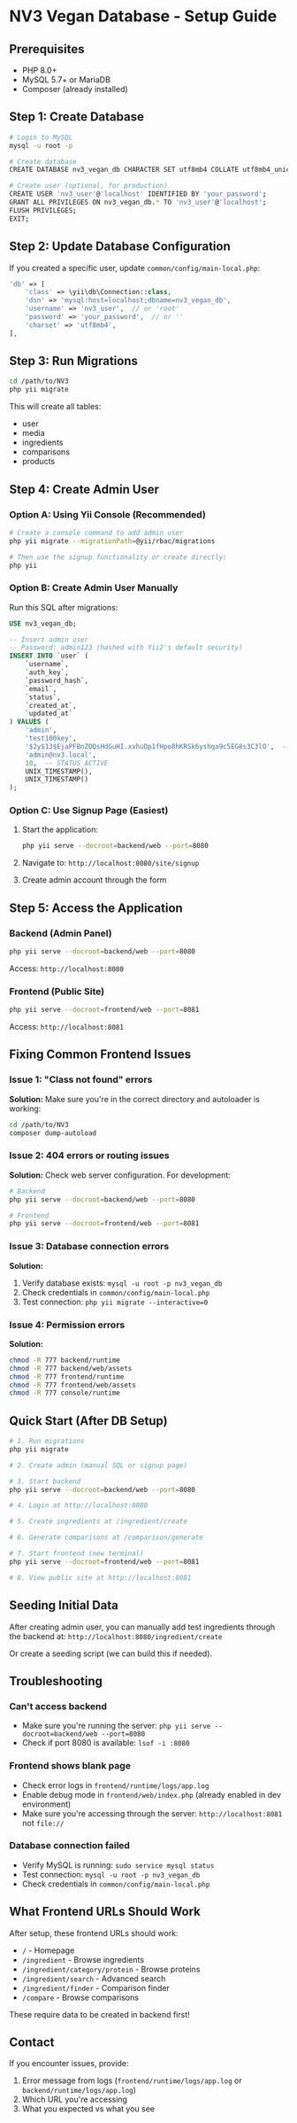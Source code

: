 # NV3 Vegan Database - Setup Guide

## Prerequisites
- PHP 8.0+
- MySQL 5.7+ or MariaDB
- Composer (already installed)

## Step 1: Create Database

```bash
# Login to MySQL
mysql -u root -p

# Create database
CREATE DATABASE nv3_vegan_db CHARACTER SET utf8mb4 COLLATE utf8mb4_unicode_ci;

# Create user (optional, for production)
CREATE USER 'nv3_user'@'localhost' IDENTIFIED BY 'your_password';
GRANT ALL PRIVILEGES ON nv3_vegan_db.* TO 'nv3_user'@'localhost';
FLUSH PRIVILEGES;
EXIT;
```

## Step 2: Update Database Configuration

If you created a specific user, update `common/config/main-local.php`:

```php
'db' => [
    'class' => \yii\db\Connection::class,
    'dsn' => 'mysql:host=localhost;dbname=nv3_vegan_db',
    'username' => 'nv3_user',  // or 'root'
    'password' => 'your_password',  // or ''
    'charset' => 'utf8mb4',
],
```

## Step 3: Run Migrations

```bash
cd /path/to/NV3
php yii migrate
```

This will create all tables:
- user
- media
- ingredients
- comparisons
- products

## Step 4: Create Admin User

### Option A: Using Yii Console (Recommended)

```bash
# Create a console command to add admin user
php yii migrate --migrationPath=@yii/rbac/migrations

# Then use the signup functionality or create directly:
php yii
```

### Option B: Create Admin User Manually

Run this SQL after migrations:

```sql
USE nv3_vegan_db;

-- Insert admin user
-- Password: admin123 (hashed with Yii2's default security)
INSERT INTO `user` (
    `username`,
    `auth_key`,
    `password_hash`,
    `email`,
    `status`,
    `created_at`,
    `updated_at`
) VALUES (
    'admin',
    'test100key',
    '$2y$13$EjaPFBnZOQsHdGuHI.xvhuDp1fHpo8hKRSk6yshqa9c5EG8s3C3lO',  -- admin123
    'admin@nv3.local',
    10,  -- STATUS_ACTIVE
    UNIX_TIMESTAMP(),
    UNIX_TIMESTAMP()
);
```

### Option C: Use Signup Page (Easiest)

1. Start the application:
   ```bash
   php yii serve --docroot=backend/web --port=8080
   ```

2. Navigate to: `http://localhost:8080/site/signup`

3. Create admin account through the form

## Step 5: Access the Application

### Backend (Admin Panel)
```bash
php yii serve --docroot=backend/web --port=8080
```
Access: `http://localhost:8080`

### Frontend (Public Site)
```bash
php yii serve --docroot=frontend/web --port=8081
```
Access: `http://localhost:8081`

## Fixing Common Frontend Issues

### Issue 1: "Class not found" errors
**Solution:** Make sure you're in the correct directory and autoloader is working:
```bash
cd /path/to/NV3
composer dump-autoload
```

### Issue 2: 404 errors or routing issues
**Solution:** Check web server configuration. For development:
```bash
# Backend
php yii serve --docroot=backend/web --port=8080

# Frontend
php yii serve --docroot=frontend/web --port=8081
```

### Issue 3: Database connection errors
**Solution:**
1. Verify database exists: `mysql -u root -p nv3_vegan_db`
2. Check credentials in `common/config/main-local.php`
3. Test connection: `php yii migrate --interactive=0`

### Issue 4: Permission errors
**Solution:**
```bash
chmod -R 777 backend/runtime
chmod -R 777 backend/web/assets
chmod -R 777 frontend/runtime
chmod -R 777 frontend/web/assets
chmod -R 777 console/runtime
```

## Quick Start (After DB Setup)

```bash
# 1. Run migrations
php yii migrate

# 2. Create admin (manual SQL or signup page)

# 3. Start backend
php yii serve --docroot=backend/web --port=8080

# 4. Login at http://localhost:8080

# 5. Create ingredients at /ingredient/create

# 6. Generate comparisons at /comparison/generate

# 7. Start frontend (new terminal)
php yii serve --docroot=frontend/web --port=8081

# 8. View public site at http://localhost:8081
```

## Seeding Initial Data

After creating admin user, you can manually add test ingredients through the backend at:
`http://localhost:8080/ingredient/create`

Or create a seeding script (we can build this if needed).

## Troubleshooting

### Can't access backend
- Make sure you're running the server: `php yii serve --docroot=backend/web --port=8080`
- Check if port 8080 is available: `lsof -i :8080`

### Frontend shows blank page
- Check error logs in `frontend/runtime/logs/app.log`
- Enable debug mode in `frontend/web/index.php` (already enabled in dev environment)
- Make sure you're accessing through the server: `http://localhost:8081` not `file://`

### Database connection failed
- Verify MySQL is running: `sudo service mysql status`
- Test connection: `mysql -u root -p nv3_vegan_db`
- Check credentials in `common/config/main-local.php`

## What Frontend URLs Should Work

After setup, these frontend URLs should work:
- `/` - Homepage
- `/ingredient` - Browse ingredients
- `/ingredient/category/protein` - Browse proteins
- `/ingredient/search` - Advanced search
- `/ingredient/finder` - Comparison finder
- `/compare` - Browse comparisons

These require data to be created in backend first!

## Contact

If you encounter issues, provide:
1. Error message from logs (`frontend/runtime/logs/app.log` or `backend/runtime/logs/app.log`)
2. Which URL you're accessing
3. What you expected vs what you see
